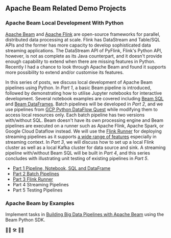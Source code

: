 ## Apache Beam Related Demo Projects

### Apache Beam Local Development With Python

[Apache Beam](https://beam.apache.org/) and [Apache Flink](https://flink.apache.org/) are open-source frameworks for parallel, distributed data processing at scale. Flink has DataStream and Table/SQL APIs and the former has more capacity to develop sophisticated data streaming applications. The DataStream API of PyFlink, Flink's Python API, however, is not as complete as its Java counterpart, and it doesn't provide enough capability to extend when there are missing features in Python. Recently I had a chance to look through Apache Beam and found it supports more possibility to extend and/or customise its features.

In this series of posts, we discuss local development of Apache Beam pipelines using Python. In _Part 1_, a basic Beam pipeline is introduced, followed by demonstrating how to utilise Jupyter notebooks for interactive development. Several notebook examples are covered including [Beam SQL](https://beam.apache.org/documentation/dsls/sql/overview/) and [Beam DataFrames](https://beam.apache.org/documentation/dsls/dataframes/overview/). Batch pipelines will be developed in _Part 2_, and we use pipelines from [GCP Python DataFlow Quest](https://github.com/GoogleCloudPlatform/training-data-analyst/tree/master/quests/dataflow_python) while modifying them to access local resources only. Each batch pipeline has two versions with/without SQL. Beam doesn't have its own processing engine and Beam pipelines are executed on a runner such as Apache Flink, Apache Spark, or Google Cloud Dataflow instead. We will use the [Flink Runner](https://beam.apache.org/documentation/runners/flink/) for deploying streaming pipelines as it supports [a wide range of features](https://beam.apache.org/documentation/runners/capability-matrix/) especially in streaming context. In _Part 3_, we will discuss how to set up a local Flink cluster as well as a local Kafka cluster for data source and sink. A streaming pipeline with/without Beam SQL will be built in _Part 4_, and this series concludes with illustrating unit testing of existing pipelines in _Part 5_.

- [Part 1 Pipeline, Notebook, SQL and DataFrame](https://jaehyeon.me/blog/2024-03-28-beam-local-dev-1/)
- [Part 2 Batch Pipelines](https://jaehyeon.me/blog/2024-04-04-beam-local-dev-2)
- [Part 3 Flink Runner](https://jaehyeon.me/blog/2024-04-18-beam-local-dev-3)
- Part 4 Streaming Pipelines
- Part 5 Testing Pipelines

### Apache Beam by Examples

Implement tasks in [Building Big Data Pipelines with Apache Beam](https://www.packtpub.com/product/building-big-data-pipelines-with-apache-beam/9781800564930) using the Beam Python SDK.

👷‍♂️ 🛠️ 👨‍🔧
